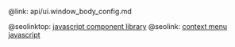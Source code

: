 @link: api/ui.window_body_config.md

@seolinktop: [javascript component library](https://webix.com)
@seolink: [context menu javascript](https://webix.com/widget/contextmenu/)